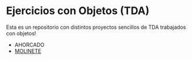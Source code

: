# Ejercicios con Objetos (TDA)

Esta es un repositorio con distintos proyectos sencillos de TDA trabajados con objetos!

* AHORCADO 
* [MOLINETE](MatiasGrando/EjerciciosObjetos/tree/Molinete) 
